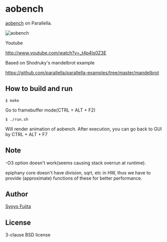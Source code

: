 # aobench

[aobench](http://code.google.com/p/aobench/) on Parallella.

![aobench](/aobench/img/aobench_parallella.png)

Youtube

http://www.youtube.com/watch?v=_t4p4Is0Z3E

Based on Shodruky's mandelbrot example

https://github.com/parallella/parallella-examples/tree/master/mandelbrot

## How to build and run

    $ make

Go to framebuffer mode(CTRL + ALT + F2)

    $ ./run.sh

Will render animation of aobench. 
After execution, you can go back to GUI by CTRL + ALT + F7

## Note

-O3 option doesn't work(seems causing stack overrun at runtime).

epiphany core doesn't have division, sqrt, etc in HW, thus we have to provide (approximate) functions of these for better performance.

## Author

[Syoyo Fujita](mailto:syoyo@lighttransport.com)

## License

3-clause BSD license
